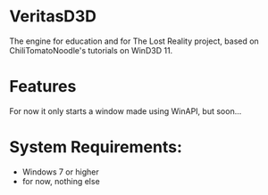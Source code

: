 # VeritasD3D
The engine for education and for The Lost Reality project, based on 
ChiliTomatoNoodle's tutorials on WinD3D 11.

# Features
For now it only starts a window made using WinAPI, but soon...

# System Requirements:
- Windows 7 or higher
- for now, nothing else
